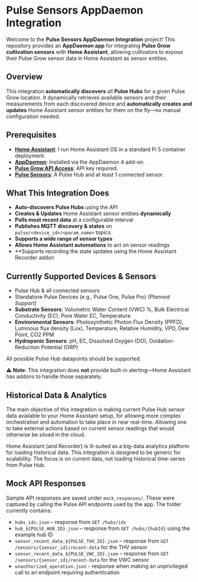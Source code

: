 # Pulse Sensors AppDaemon Integration

Welcome to the **Pulse Sensors AppDaemon Integration** project! This repository provides an **AppDaemon app**
for integrating **Pulse Grow cultivation sensors** with **Home Assistant**, allowing cultivators to expose their
Pulse Grow sensor data in Home Assistant as sensor entities.

## Overview

This integration **automatically discovers** all **Pulse Hubs** for a given Pulse Grow location. It dynamically
retrieves available sensors and their measurements from each discovered device and **automatically creates and
updates** Home Assistant sensor entities for them on the fly—no manual configuration needed.

## Prerequisites

- **[Home Assistant](https://www.home-assistant.io/getting-started/)**: I run Home Assistant OS in a standard Pi 5 container deployment.
- **[AppDaemon](https://community.home-assistant.io/t/home-assistant-community-add-on-appdaemon-4/163259)**: Installed via the AppDaemon 4 add-on.
- **[Pulse Grow API Access](https://api.pulsegrow.com/docs/index.html)**: API key required.
- **[Pulse Sensors](https://pulsegrow.com/collections/everything-hub)**: A Pulse Hub and at least 1 connected sensor.

## What This Integration Does
- **Auto-discovers Pulse Hubs** using the API  
- **Creates & Updates** Home Assistant sensor entities **dynamically**  
- **Polls most recent data** at a configurable interval
- **Publishes MQTT discovery & states** on `pulse/<device_id>/<param_name>` topics
- **Supports a wide range of sensor types**
- **Allows Home Assistant automations** to act on sensor readings
- **Supports recording the state updates using the Home Assistant Recorder addon

## Currently Supported Devices & Sensors
- Pulse Hub & all connected sensors  
- Standalone Pulse Devices (e.g., Pulse One, Pulse Pro) *(Planned Support)*  
- **Substrate Sensors**: Volumetric Water Content (VWC) %, Bulk Electrical Conductivity (EC), Pore Water EC, Temperature
- **Environmental Sensors**: Photosynthetic Photon Flux Density (PPFD), Luminous flux density (Lux), Temperature, Relative Humidity, VPD, Dew Point, CO2 PPM 
- **Hydroponic Sensors**: pH, EC, Dissolved Oxygen (DO), Oxidation-Reduction Potential (ORP)

All possible Pulse Hub datapoints should be supported. 

⚠️ **Note**: This integration does **not** provide built-in alerting—Home Assistant has addons to handle those separately.

## Historical Data & Analytics

The main objective of this integration is making current Pulse Hub sensor data available to your Home Assistant
setup, for allowing more complex orchestration and automation to take place in near real-time. Allowing one to take
external actions based on current sensor readings that would otherwise be siloed in the cloud.

Home Assistant (and Recorder) is ill-suited as a big-data analytics platform for loading historical data. This
integration is designed to be generic for scalability. The focus is on current data, not loading historical
time-series from Pulse Hub.

## Mock API Responses
Sample API responses are saved under `mock_responses/`. These were captured by calling the Pulse API endpoints used by
the app. The folder currently contains:

- `hubs_ids.json` – response from `GET /hubs/ids`
- `hub_${PULSE_HUB_ID}.json` – response from `GET /hubs/{hubId}` using the example hub ID
- `sensor_recent_data_${PULSE_THV_ID}.json` – response from `GET /sensors/{sensor_id}/recent-data` for the THV sensor
- `sensor_recent_data_${PULSE_VWC_ID}.json` – response from `GET /sensors/{sensor_id}/recent-data` for the VWC sensor
- `unauthorized_operation.json` - response when making an unprivileged call to an endpoint requiring authentication
